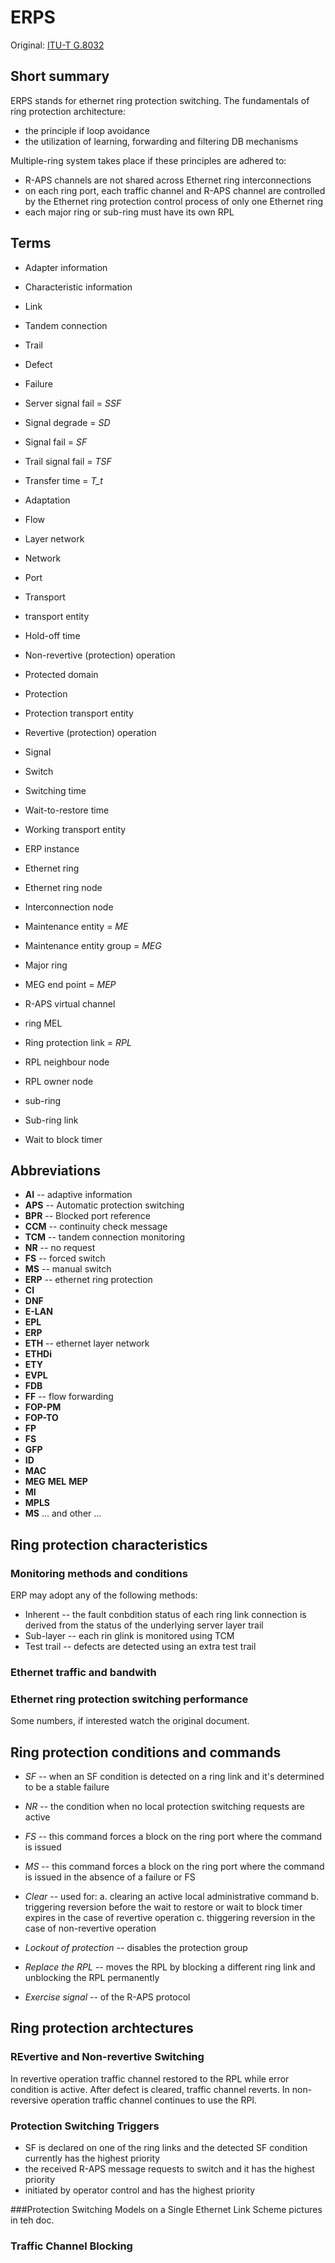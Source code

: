 # ERPS
Original:
[ITU-T G.8032](https://www.itu.int/rec/T-REC-G.8032-201508-I)

## Short summary
ERPS stands for ethernet ring protection switching. The fundamentals of ring protection architecture:
* the principle if loop avoidance
* the utilization of learning, forwarding and filtering DB mechanisms

Multiple-ring system takes place if these principles are adhered to:
* R-APS channels are not shared across Ethernet ring interconnections
* on each ring port, each traffic channel and R-APS channel are controlled by the Ethernet ring protection control process of only one Ethernet ring
* each major ring or sub-ring must have its own RPL

## Terms

* Adapter information
* Characteristic information
* Link
* Tandem connection
* Trail

* Defect
* Failure
* Server signal fail = *SSF*
* Signal degrade = *SD*
* Signal fail = *SF*
* Trail signal fail = *TSF*

* Transfer time = *T_t*

* Adaptation
* Flow
* Layer network
* Network
* Port
* Transport
* transport entity

* Hold-off time
* Non-revertive (protection) operation
* Protected domain
* Protection
* Protection transport entity
* Revertive (protection) operation
* Signal
* Switch
* Switching time
* Wait-to-restore time
* Working transport entity

* ERP instance
* Ethernet ring
* Ethernet ring node
* Interconnection node
* Maintenance entity = *ME*
* Maintenance entity group = *MEG*
* Major ring
* MEG end point = *MEP*
* R-APS virtual channel
* ring MEL
* Ring protection link = *RPL*
* RPL neighbour node
* RPL owner node
* sub-ring
* Sub-ring link
* Wait to block timer

## Abbreviations

* **AI** -- adaptive information
* **APS** -- Automatic protection switching
* **BPR** -- Blocked port reference
* **CCM** -- continuity check message
* **TCM** -- tandem connection monitoring
* **NR** -- no request
* **FS** -- forced switch
* **MS** -- manual switch
* **ERP** -- ethernet ring protection
* **CI**
* **DNF**
* **E-LAN**
* **EPL**
* **ERP**
* **ETH** -- ethernet layer network
* **ETHDi**
* **ETY**
* **EVPL**
* **FDB**
* **FF** -- flow forwarding
* **FOP-PM**
* **FOP-TO**
* **FP**
* **FS**
* **GFP**
* **ID**
* **MAC**
* **MEG** **MEL** **MEP**
* **MI**
* **MPLS**
* **MS**
... and other ...

## Ring protection characteristics
### Monitoring methods and conditions
ERP may adopt any of the following methods:
* Inherent -- the fault conbdition status of each ring link connection is derived from the status of the underlying server layer trail
* Sub-layer -- each rin glink is monitored using TCM
* Test trail -- defects are detected using an extra test trail
### Ethernet traffic and bandwith

### Ethernet ring protection switching performance
Some numbers, if interested watch the original document.

## Ring protection conditions and commands
* *SF* -- when an SF condition is detected on a ring link and it's determined to be a stable failure
* *NR* -- the condition when no local protection switching requests are active
* *FS* -- this command forces a block on the ring port where the command is issued
* *MS* -- this command forces a block on the ring port where the command is issued in the absence of a failure or FS
* *Clear* -- used for:
	a. clearing an active local administrative command
	b. triggering reversion before the wait to restore or wait to block timer expires in the case of revertive operation
	c. thiggering reversion in the case of non-revertive operation

* *Lockout of protection* -- disables the protection group
* *Replace the RPL* -- moves the RPL by blocking a different ring link and unblocking the RPL permanently
* *Exercise signal* -- of the R-APS protocol

## Ring protection archtectures
### REvertive and Non-revertive Switching
In revertive operation traffic channel restored to the RPL while error condition is active. After defect is cleared, traffic channel reverts. In non-reversive operation traffic channel continues to use the RPl.

### Protection Switching Triggers
* SF is declared on one of the ring links and the detected SF condition currently has the highest priority
* the received R-APS message requests to switch and it has the highest priority
* initiated by operator control and has the highest priority

###Protection Switching Models on a Single Ethernet Link
Scheme pictures in teh doc.

### Traffic Channel Blocking